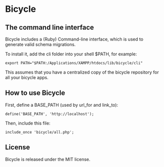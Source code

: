 Bicycle
=======

The command line interface
--------------------------

Bicycle includes a (Ruby) Command-line interface, which is used to generate valid schema migrations.

To install it, add the cli folder into your shell $PATH, for example:

    export PATH="$PATH:/Applications/XAMPP/htdocs/lib/bicycle/cli"

This assumes that you have a centralized copy of the bicycle repository for all
your bicycle apps.

How to use Bicycle
------------------

First, define a BASE_PATH (used by url_for and link_to):

    define('BASE_PATH', 'http://localhost');

Then, include this file:

    include_once 'bicycle/all.php';

License
-------

Bicycle is released under the MIT license.


